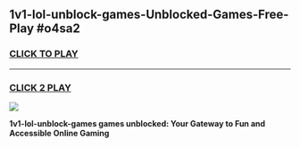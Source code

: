 
## 1v1-lol-unblock-games-Unblocked-Games-Free-Play #o4sa2
<h3>
<a href="https://us.freeplayer.one?title=1v1-lol-unblock-games&ref=9M">CLICK TO PLAY</a></h3>
<hr>

<h3>
<a href="https://us.freeplayer.one?title=1v1-lol-unblock-games&ref=9M">CLICK 2 PLAY</a>
  
</h3>

<a href="https://us.freeplayer.one?title=1v1-lol-unblock-games&ref=9M"><img src="https://clearcache.store/games.png"></a>


**1v1-lol-unblock-games games unblocked: Your Gateway to Fun and Accessible Online Gaming**
